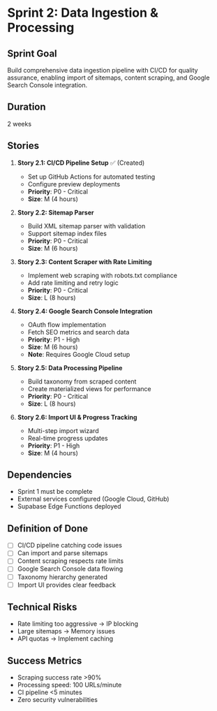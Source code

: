 # Sprint 2: Data Ingestion & Processing

## Sprint Goal

Build comprehensive data ingestion pipeline with CI/CD for quality assurance, enabling import of sitemaps, content scraping, and Google Search Console integration.

## Duration

2 weeks

## Stories

1. **Story 2.1: CI/CD Pipeline Setup** ✅ (Created)
   - Set up GitHub Actions for automated testing
   - Configure preview deployments
   - **Priority**: P0 - Critical
   - **Size**: M (4 hours)

2. **Story 2.2: Sitemap Parser**
   - Build XML sitemap parser with validation
   - Support sitemap index files
   - **Priority**: P0 - Critical
   - **Size**: M (6 hours)

3. **Story 2.3: Content Scraper with Rate Limiting**
   - Implement web scraping with robots.txt compliance
   - Add rate limiting and retry logic
   - **Priority**: P0 - Critical
   - **Size**: L (8 hours)

4. **Story 2.4: Google Search Console Integration**
   - OAuth flow implementation
   - Fetch SEO metrics and search data
   - **Priority**: P1 - High
   - **Size**: M (6 hours)
   - **Note**: Requires Google Cloud setup

5. **Story 2.5: Data Processing Pipeline**
   - Build taxonomy from scraped content
   - Create materialized views for performance
   - **Priority**: P0 - Critical
   - **Size**: L (8 hours)

6. **Story 2.6: Import UI & Progress Tracking**
   - Multi-step import wizard
   - Real-time progress updates
   - **Priority**: P1 - High
   - **Size**: M (4 hours)

## Dependencies

- Sprint 1 must be complete
- External services configured (Google Cloud, GitHub)
- Supabase Edge Functions deployed

## Definition of Done

- [ ] CI/CD pipeline catching code issues
- [ ] Can import and parse sitemaps
- [ ] Content scraping respects rate limits
- [ ] Google Search Console data flowing
- [ ] Taxonomy hierarchy generated
- [ ] Import UI provides clear feedback

## Technical Risks

- Rate limiting too aggressive → IP blocking
- Large sitemaps → Memory issues
- API quotas → Implement caching

## Success Metrics

- Scraping success rate >90%
- Processing speed: 100 URLs/minute
- CI pipeline <5 minutes
- Zero security vulnerabilities
